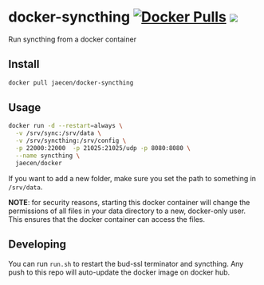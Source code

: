 # docker-syncthing [![Docker Pulls](https://img.shields.io/docker/pulls/jaecen/docker-syncthing.svg?maxAge=2592000)](https://hub.docker.com/r/jaecen/docker-syncthing) [![](https://images.microbadger.com/badges/image/jaecen/docker-syncthing.svg)](https://microbadger.com/images/jaecen/docker-syncthing "Get your own image badge on microbadger.com")

Run syncthing from a docker container

## Install
```sh
docker pull jaecen/docker-syncthing
```

## Usage

```sh
docker run -d --restart=always \
  -v /srv/sync:/srv/data \
  -v /srv/syncthing:/srv/config \
  -p 22000:22000  -p 21025:21025/udp -p 8080:8080 \
  --name syncthing \
  jaecen/docker
```

If you want to add a new folder, make sure you set the path to something in `/srv/data`.

**NOTE**: for security reasons, starting this docker container will change the permissions of all files in your data directory to a new, docker-only user. This ensures that the docker container can access the files.

## Developing
You can run `run.sh` to restart the bud-ssl terminator and syncthing. Any push to this repo will auto-update the docker image on docker hub.
 